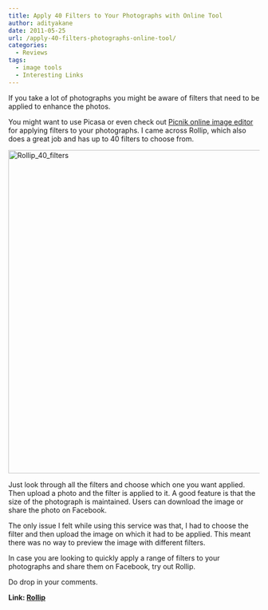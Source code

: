 ```yaml
---
title: Apply 40 Filters to Your Photographs with Online Tool
author: adityakane
date: 2011-05-25
url: /apply-40-filters-photographs-online-tool/
categories:
  - Reviews
tags:
  - image tools
  - Interesting Links
---
```

If you take a lot of photographs you might be aware of filters that need to be applied to enhance the photos.

You might want to use Picasa or even check out [Picnik online image editor][1] for applying filters to your photographs. I came across Rollip, which also does a great job and has up to 40 filters to choose from.

[<img style="background-image: none; padding-left: 0px; padding-right: 0px; display: inline; padding-top: 0px; border: 0px;" title="Rollip_40_filters" src="http://cdn.devilsworkshop.org/files/2011/05/Rollip_40_filters_thumb.png" border="0" alt="Rollip_40_filters" width="552" height="648" />][2]

Just look through all the filters and choose which one you want applied. Then upload a photo and the filter is applied to it. A good feature is that the size of the photograph is maintained. Users can download the image or share the photo on Facebook.

The only issue I felt while using this service was that, I had to choose the filter and then upload the image on which it had to be applied. This meant there was no way to preview the image with different filters.

In case you are looking to quickly apply a range of filters to your photographs and share them on Facebook, try out Rollip.

Do drop in your comments.

**Link: <a href="http://www.rollip.com/" onclick="_gaq.push(['_trackEvent', 'outbound-article', 'http://www.rollip.com/', 'Rollip']);" >Rollip</a>**

 [1]: http://devilsworkshop.org/edit-images-in-google-chrome-with-picnik/
 [2]: http://cdn.devilsworkshop.org/files/2011/05/Rollip_40_filters.png
